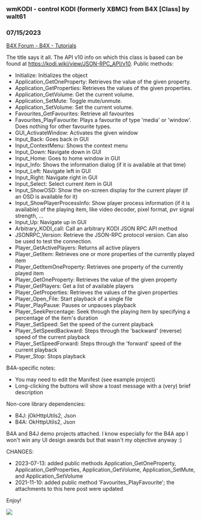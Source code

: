 ### wmKODI - control KODI (formerly XBMC) from B4X [Class] by walt61
### 07/15/2023
[B4X Forum - B4X - Tutorials](https://www.b4x.com/android/forum/threads/135867/)

The title says it all. The API v10 info on which this class is based can be found at <https://kodi.wiki/view/JSON-RPC_API/v10>. Public methods:  
- Initialize: Initializes the object  
- Application\_GetOneProperty: Retrieves the value of the given property.  
- Application\_GetProperties: Retrieves the values of the given properties.  
- Application\_GetVolume: Get the current volume.  
- Application\_SetMute: Toggle mute/unmute.  
- Application\_SetVolume: Set the current volume.  
- Favourites\_GetFavourites: Retrieve all favourites  
- Favourites\_PlayFavourite: Plays a favourite of type 'media' or 'window'. Does nothing for other favourite types.  
- GUI\_ActivateWindow: Activates the given window  
- Input\_Back: Goes back in GUI  
- Input\_ContextMenu: Shows the context menu  
- Input\_Down: Navigate down in GUI  
- Input\_Home: Goes to home window in GUI  
- Input\_Info: Shows the information dialog (if it is available at that time)  
- Input\_Left: Navigate left in GUI  
- Input\_Right: Navigate right in GUI  
- Input\_Select: Select current item in GUI  
- Input\_ShowOSD: Show the on-screen display for the current player (if an OSD is available for it)  
- Input\_ShowPlayerProcessInfo: Show player process information (if it is available) of the playing item, like video decoder, pixel format, pvr signal strength, …  
- Input\_Up: Navigate up in GUI  
- Arbitrary\_KODI\_call: Call an arbitrary KODI JSON RPC API method  
- JSONRPC\_Version: Retrieve the JSON-RPC protocol version. Can also be used to test the connection.  
- Player\_GetActivePlayers: Returns all active players  
- Player\_GetItem: Retrieves one or more properties of the currently played item  
- Player\_GetItemOneProperty: Retrieves one property of the currently played item  
- Player\_GetOneProperty: Retrieves the value of the given property  
- Player\_GetPlayers: Get a list of available players  
- Player\_GetProperties: Retrieves the values of the given properties  
- Player\_Open\_File: Start playback of a single file  
- Player\_PlayPause: Pauses or unpauses playback  
- Player\_SeekPercentage: Seek through the playing item by specifying a percentage of the item's duration  
- Player\_SetSpeed: Set the speed of the current playback  
- Player\_SetSpeedBackward: Steps through the 'backward' (reverse) speed of the current playback  
- Player\_SetSpeedForward: Steps through the 'forward' speed of the current playback  
- Player\_Stop: Stops playback  
  
B4A-specific notes:  
- You may need to edit the Manifest (see example project)  
- Long-clicking the buttons will show a toast message with a (very) brief description  
  
Non-core library dependencies:  
- B4J: jOkHttpUtils2, Json  
- B4A: OkHttpUtils2, Json  
  
B4A and B4J demo projects attached. I know especially for the B4A app I won't win any UI design awards but that wasn't my objective anyway :)  
  
CHANGES:  
- 2023-07-13: added public methods Application\_GetOneProperty, Application\_GetProperties, Application\_GetVolume, Application\_SetMute, and Application\_SetVolume  
- 2021-11-10: added public method 'Favourites\_PlayFavourite'; the attachments to this here post were updated  
  
Enjoy!  
  
![](https://www.b4x.com/android/forum/attachments/143723)